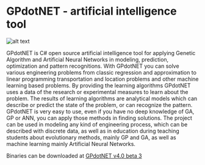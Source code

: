 GPdotNET - artificial intelligence tool
========================================
![alt text][logo]

[logo]: https://github.com/bhrnjica/gpdotnet/blob/master/GPdotNET/GPdotNET.App/Resources/gpLogo_350x134pix.png "GPdotNET v4.0"

GPdotNET is C# open source artificial intelligence tool for applying Genetic Algorithm and Artificial Neural Networks in modeling, prediction, optimization and pattern recognitions. With GPdotNET you can solve various engineering problems from classic regression and approximation to linear programming transportation and location problems and other machine learning based problems. By providing the learning algorithms GPdotNET uses a data of the research or experimental measures to learn about the problem. The results of learning algorithms are analytical models which can describe or predict the state of the problem, or can recognize the pattern. GPdotNET is very easy to use, even if you have no deep knowledge of GA, GP or ANN, you can apply those methods in finding solutions. The project can be used in modeling any kind of engineering process, which can be described with discrete data, as well as in education during teaching students about evolutionary methods, mainly GP and GA, as well as machine learning mainly Artificial Neural Networks.

Binaries can be downloaded  at [GPdotNET v4.0 beta 3 ](https://gpdotnet.codeplex.com/downloads/get/1616122)
